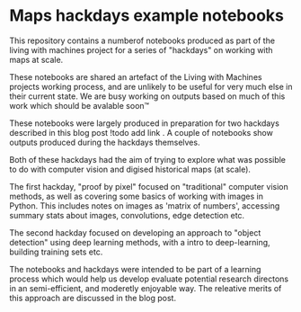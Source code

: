 # Maps hackdays example notebooks 
This repository contains a numberof notebooks produced as part of the living with machines project for a series of "hackdays" on working with maps at scale. 

These notebooks are shared an artefact of the Living with Machines projects working process, and are unlikely to be useful for very much else in their current state. We are busy working on outputs based on much of this work which should be avalable soon™️

These notebooks were largely produced in preparation for two hackdays described in this blog post !todo add link . A couple of notebooks show outputs produced during the hackdays themselves. 

Both of these hackdays had the aim of trying to explore what was possible to do with computer vision and digised historical maps (at scale). 

The first hackday, "proof by pixel" focused on "traditional" computer vision methods, as well as covering some basics of working with images in Python. This includes notes on images as 'matrix of numbers', accessing summary stats about images, convolutions, edge detection etc. 

The second hackday focused on developing an approach to "object detection" using deep learning methods, with a intro to deep-learning, building training sets etc. 

The notebooks and hackdays were intended to be part of a learning process which would help us develop evaluate potential research directons in an semi-efficient, and moderetly enjoyable way. The releative merits of this approach are discussed in the blog post. 
